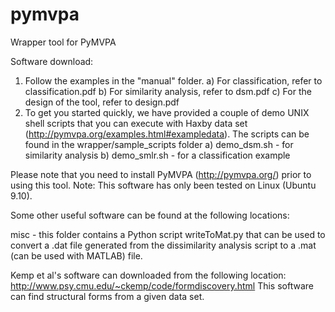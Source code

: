 pymvpa
======

Wrapper tool for PyMVPA

Software download:
1) Follow the examples in the "manual" folder.
 a) For classification, refer to classification.pdf
 b) For similarity analysis, refer to dsm.pdf
 c) For the design of the tool, refer to design.pdf
2) To get you started quickly, we have provided a couple of demo UNIX shell scripts that you can execute with Haxby data set (http://pymvpa.org/examples.html#exampledata). The scripts can be found in the wrapper/sample_scripts folder
 a) demo_dsm.sh - for similarity analysis
 b) demo_smlr.sh - for a classification example
 
Please note that you need to install PyMVPA (http://pymvpa.org/) prior to using this tool.
Note: This software has only been tested on Linux (Ubuntu 9.10).

Some other useful software can be found at the following locations:

misc - this folder contains a Python script writeToMat.py that can be used to convert a .dat file generated from the dissimilarity analysis script to a .mat (can be used with MATLAB) file.

Kemp et al's software can downloaded from the following location:
http://www.psy.cmu.edu/~ckemp/code/formdiscovery.html
This software can find structural forms from a given data set.
